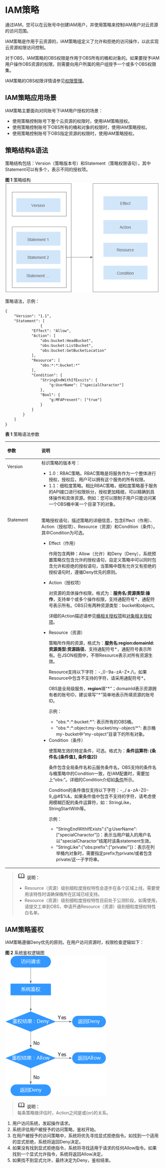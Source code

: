 # IAM策略<a name="obs_03_0110"></a>

通过IAM，您可以在云账号中创建IAM用户，并使用策略来控制IAM用户对云资源的访问范围。

IAM策略是作用于云资源的，IAM策略组定义了允许和拒绝的访问操作，以此实现云资源权限访问控制。

对于OBS，IAM策略的OBS权限是作用于OBS所有的桶和对象的。如果要授予IAM用户操作OBS资源的权限，则需要向用户所属的用户组授予一个或多个OBS权限集。

IAM策略的OBS权限详情请参见[权限管理](https://support.huaweicloud.com/productdesc-obs/obs_03_0045.html)。

## IAM策略应用场景<a name="section01904185241"></a>

IAM策略主要面向对同账号下IAM用户授权的场景：

-   使用策略控制账号下整个云资源的权限时，使用IAM策略授权。
-   使用策略控制账号下OBS所有的桶和对象的权限时，使用IAM策略授权。
-   使用策略控制账号下OBS指定资源的权限时，使用IAM策略授权。

## 策略结构&语法<a name="section9268135516548"></a>

策略结构包括：Version（策略版本号）和Statement（策略权限语句），其中Statement可以有多个，表示不同的授权项。

**图 1**  策略结构<a name="fig96590586581"></a>  
![](figures/策略结构.png "策略结构")

策略语法，示例：

```
{
	"Version": "1.1",
	"Statement": [
                {
			"Effect": "Allow",
			"Action": [
				"obs:bucket:HeadBucket",
				"obs:bucket:ListBucket",
				"obs:bucket:GetBucketLocation"
			],
			"Resource": [
				"obs:*:*:bucket:*"
			],
			"Condition": {
				"StringEndWithIfExsits": {
					"g:UserName": ["specialCharactor"]
				},
				"Bool": {
					"g:MFAPresent": ["true"]
				}
			}
		}
	]
}
```

**表 1**  策略语法参数

<a name="table987212714414"></a>
<table><thead align="left"><tr id="row19873102713411"><th class="cellrowborder" valign="top" width="22.09%" id="mcps1.2.3.1.1"><p id="p178737272043"><a name="p178737272043"></a><a name="p178737272043"></a>参数</p>
</th>
<th class="cellrowborder" valign="top" width="77.91%" id="mcps1.2.3.1.2"><p id="p1887302718414"><a name="p1887302718414"></a><a name="p1887302718414"></a>说明</p>
</th>
</tr>
</thead>
<tbody><tr id="row17873027842"><td class="cellrowborder" valign="top" width="22.09%" headers="mcps1.2.3.1.1 "><p id="p48732027743"><a name="p48732027743"></a><a name="p48732027743"></a>Version</p>
</td>
<td class="cellrowborder" valign="top" width="77.91%" headers="mcps1.2.3.1.2 "><div class="p" id="p829912213615"><a name="p829912213615"></a><a name="p829912213615"></a>标识策略的版本号：<a name="ul1484412128619"></a><a name="ul1484412128619"></a><ul id="ul1484412128619"><li>1.0：RBAC策略。RBAC策略是将服务作为一个整体进行授权，授权后，用户可以拥有这个服务的所有权限。</li><li>1.1：细粒度策略。相比RBAC策略，细粒度策略基于服务的API接口进行权限拆分，授权更加精细，可以精确到具体操作和具体资源。例如：您可以限制子用户只能访问某一个OBS桶中某一个目录下的对象。</li></ul>
</div>
</td>
</tr>
<tr id="row187317273414"><td class="cellrowborder" valign="top" width="22.09%" headers="mcps1.2.3.1.1 "><p id="p108731927249"><a name="p108731927249"></a><a name="p108731927249"></a>Statement</p>
</td>
<td class="cellrowborder" valign="top" width="77.91%" headers="mcps1.2.3.1.2 "><p id="p17113185672413"><a name="p17113185672413"></a><a name="p17113185672413"></a>策略授权语句，描述策略的详细信息，包含Effect（作用）、Action（授权项）、Resource（资源）和Condition（条件）。其中Condition为可选。</p>
<div class="p" id="p151471577233"><a name="p151471577233"></a><a name="p151471577233"></a><a name="ul1802181615716"></a><a name="ul1802181615716"></a><ul id="ul1802181615716"><li>Effect（作用）<p id="p1880291618711"><a name="p1880291618711"></a><a name="p1880291618711"></a>作用包含两种：Allow（允许）和Deny（Deny），系统预置策略仅包含允许的授权语句，自定义策略中可以同时包含允许和拒绝的授权语句，当策略中既有允许又有拒绝的授权语句时，遵循Deny优先的原则。</p>
</li><li>Action（授权项）<p id="p14803201610710"><a name="p14803201610710"></a><a name="p14803201610710"></a>对资源的具体操作权限，格式为：<strong id="b192646334347"><a name="b192646334347"></a><a name="b192646334347"></a>服务名:资源类型:操作</strong>，支持单个或多个操作权限，支持通配符号*，通配符号表示所有。OBS只有两种资源类型：bucket和object。</p>
<p id="p14722126133617"><a name="p14722126133617"></a><a name="p14722126133617"></a>详细的Action描述请参见<a href="https://support.huaweicloud.com/api-obs/zh-cn_topic_0173616349.html" target="_blank" rel="noopener noreferrer">桶相关授权项</a>和<a href="https://support.huaweicloud.com/api-obs/zh-cn_topic_0174453173.html" target="_blank" rel="noopener noreferrer">对象相关授权项</a>。</p>
</li><li>Resource（资源）<p id="p1323103805814"><a name="p1323103805814"></a><a name="p1323103805814"></a>策略所作用的资源，格式为：<strong id="b3224387586"><a name="b3224387586"></a><a name="b3224387586"></a>服务名:region:domainId:资源类型:资源路径</strong>，支持通配符号*，通配符号表示所有。在JSON视图中，不带Resource表示对所有资源生效。</p>
<p id="p171041029163018"><a name="p171041029163018"></a><a name="p171041029163018"></a>Resource支持以下字符：-_0-9a-zA-Z*./\，如果Resource中包含不支持的字符，请采用通配符号*。</p>
<p id="p8573162614402"><a name="p8573162614402"></a><a name="p8573162614402"></a>OBS是全局级服务，<strong id="b7753174784018"><a name="b7753174784018"></a><a name="b7753174784018"></a>region</strong>填“*”；domainId表示资源拥有者的账号ID，建议填写“*”简单地表示所填资源的账号ID。</p>
<p id="p117043393813"><a name="p117043393813"></a><a name="p117043393813"></a>示例：</p>
<a name="ul1640191817385"></a><a name="ul1640191817385"></a><ul id="ul1640191817385"><li>"obs:*:*:bucket:*": 表示所有的OBS桶。</li><li>"obs:*:*:object:my-bucket/my-object/*": 表示桶my-bucket中<span class="filepath" id="filepath13157218163918"><a name="filepath13157218163918"></a><a name="filepath13157218163918"></a>“my-object”</span>目录下的所有对象。</li></ul>
</li><li>Condition（条件）<p id="p5436173893114"><a name="p5436173893114"></a><a name="p5436173893114"></a>使策略生效的特定条件，可选。格式为：<strong id="b182541230153918"><a name="b182541230153918"></a><a name="b182541230153918"></a>条件运算符: {条件名:[条件值1, 条件值2]}</strong></p>
<p id="p1836271573211"><a name="p1836271573211"></a><a name="p1836271573211"></a>条件包含全局条件名和云服务条件名，OBS支持的条件名与桶策略中的Condition一致，在IAM配置时，需要加上“obs:”。详细的Condition介绍如<a href="条件.md">条件</a>所示。</p>
<p id="p47313304358"><a name="p47313304358"></a><a name="p47313304358"></a>Condition的条件值仅支持以下字符：-,./ a-zA-Z0-9_@#$%&amp;，如果条件值中包含不支持的字符，请考虑使用模糊匹配的条件运算符，如：StringLike，StringStartWith等。</p>
<p id="p2065131212304"><a name="p2065131212304"></a><a name="p2065131212304"></a>示例：</p>
<a name="ul1651171243020"></a><a name="ul1651171243020"></a><ul id="ul1651171243020"><li>"StringEndWithIfExists":{"g:UserName":["specialCharactor"]}：表示当用户输入的用户名以"specialCharactor"结尾时该条statement生效。</li><li>"StringLike":{"obs:prefix":["private/"]}：表示在列举桶内对象时，需要指定prefix为private/或者包含private/这一子字符串。</li></ul>
</li></ul>
</div>
</td>
</tr>
</tbody>
</table>

>![](public_sys-resources/icon-note.gif) **说明：**   
>-   Resource（资源）级别细粒度授权特性会逐步在各个区域上线，需要使用该特性时请确保桶所在区域已经支持。  
>-   Resource（资源）级别细粒度授权特性目前处于公测阶段，如需使用，请提交工单到OBS，申请开通Resource（资源）级别细粒度授权特性白名单。  

## IAM策略鉴权<a name="section477513429495"></a>

IAM策略遵循Deny优先的原则。在用户访问资源时，权限检查逻辑如下：

**图 2**  系统鉴权逻辑图<a name="fig1757455075016"></a>  
![](figures/系统鉴权逻辑图.png "系统鉴权逻辑图")

>![](public_sys-resources/icon-note.gif) **说明：**   
>每条策略做评估时，Action之间是或\(or\)的关系。  

1.  用户访问系统，发起操作请求。
2.  系统评估用户被授予的访问策略，鉴权开始。
3.  在用户被授予的访问策略中，系统将优先寻找显式拒绝指令。如找到一个适用的显式拒绝，系统将返回Deny决定。
4.  如果没有找到显式拒绝指令，系统将寻找适用于请求的任何Allow指令。如果找到一个显式允许指令，系统将返回Allow决定。
5.  如果找不到显式允许，最终决定为Deny，鉴权结束。

